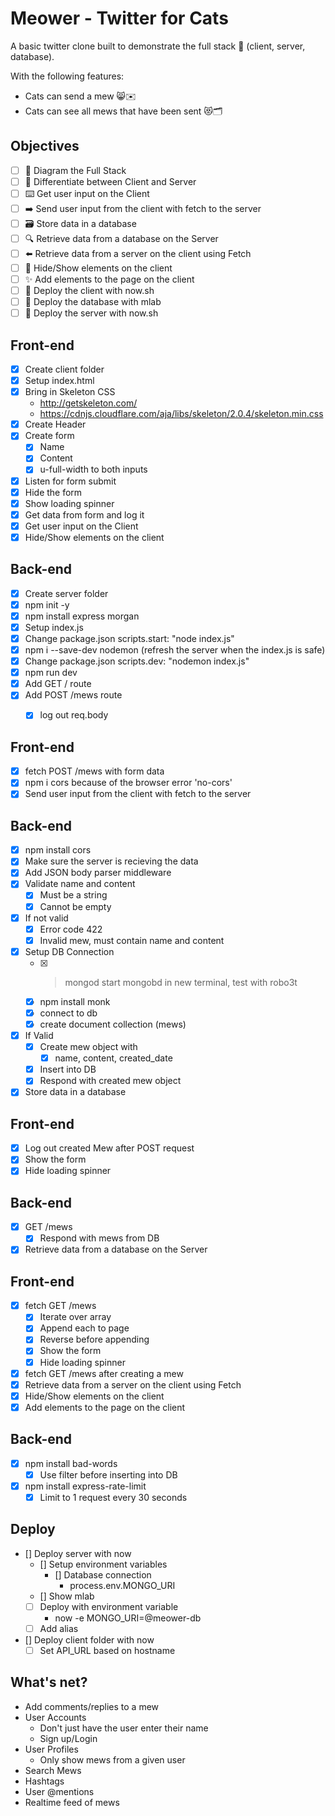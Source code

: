 # Meower - Twitter for Cats

A basic twitter clone built to demonstrate the full stack 🥞 (client, server, database).

With the following features:

* Cats can send a mew 😸✉️
* Cats can see all mews that have been sent 😻🗂

## Objectives

* [ ] 📝 Diagram the Full Stack
* [ ] 🔎 Differentiate between Client and Server
* [ ] ⌨️ Get user input on the Client
* [ ] ➡️ Send user input from the client with fetch to the server
* [ ] 🗃 Store data in a database
* [ ] 🔍 Retrieve data from a database on the Server
* [ ] ⬅️ Retrieve data from a server on the client using Fetch
* [ ] 🙈 Hide/Show elements on the client
* [ ] ✨ Add elements to the page on the client
* [ ] 🚀 Deploy the client with now.sh
* [ ] 🚀 Deploy the database with mlab
* [ ] 🚀 Deploy the server with now.sh

## Front-end

* [x] Create client folder
* [x] Setup index.html
* [x] Bring in Skeleton CSS
  * http://getskeleton.com/
  * https://cdnjs.cloudflare.com/aja/libs/skeleton/2.0.4/skeleton.min.css
* [x] Create Header
* [x] Create form
  * [x] Name
  * [x] Content
  * [x] u-full-width to both inputs
* [x] Listen for form submit
* [x] Hide the form
* [x] Show loading spinner
* [x] Get data from form and log it
* [x] Get user input on the Client
* [x] Hide/Show elements on the client

## Back-end

* [x] Create server folder
* [x] npm init -y
* [x] npm install express morgan
* [x] Setup index.js
* [x] Change package.json  scripts.start: "node index.js"
* [x] npm i --save-dev nodemon      (refresh the server when the index.js is safe)
* [x] Change package.json  scripts.dev: "nodemon index.js"
* [x] npm run dev
* [x] Add GET / route
* [x] Add POST /mews route
  * [x] log out req.body



## Front-end

* [x] fetch POST /mews with form data
* [x] npm i cors      because of the browser error 'no-cors'
* [x] Send user input from the client with fetch to the server

## Back-end

* [x] npm install cors
* [x] Make sure the server is recieving the data
* [x] Add JSON body parser middleware
* [x] Validate name and content
  * [x] Must be a string
  * [x] Cannot be empty
* [x] If not valid
  * [x] Error code 422
  * [x] Invalid mew, must contain name and content
* [x] Setup DB Connection
  * [x] > mongod      start mongobd in new terminal, test with robo3t
  * [x] npm install monk
  * [x] connect to db
  * [x] create document collection (mews)
* [x] If Valid
  * [x] Create mew object with
    * [x] name, content, created_date
  * [x] Insert into DB
  * [x] Respond with created mew object
* [x] Store data in a database

## Front-end

* [x] Log out created Mew after POST request
* [x] Show the form
* [x] Hide loading spinner

## Back-end

* [x] GET /mews
  * [x] Respond with mews from DB
* [x] Retrieve data from a database on the Server

## Front-end

* [x] fetch GET /mews
  * [x] Iterate over array
  * [x] Append each to page
  * [x] Reverse before appending
  * [x] Show the form
  * [x] Hide loading spinner
* [x] fetch GET /mews after creating a mew
* [x] Retrieve data from a server on the client using Fetch
* [x] Hide/Show elements on the client
* [x] Add elements to the page on the client

## Back-end

* [x] npm install bad-words
  * [x] Use filter before inserting into DB
* [x] npm install express-rate-limit
  * [x] Limit to 1 request every 30 seconds

## Deploy

* [] Deploy server with now
  * [] Setup environment variables
    * [] Database connection
      * process.env.MONGO_URI
  * [] Show mlab
  * [ ] Deploy with environment variable
    * now -e MONGO_URI=@meower-db
  * [ ] Add alias
* [] Deploy client folder with now
  * [ ] Set API_URL based on hostname

## What's net?

* Add comments/replies to a mew
* User Accounts
  * Don't just have the user enter their name
  * Sign up/Login
* User Profiles
  - Only show mews from a given user
* Search Mews
* Hashtags
* User @mentions
* Realtime feed of mews